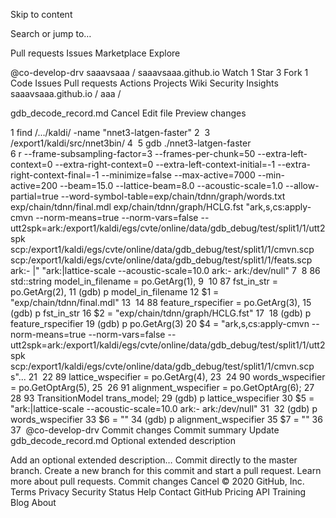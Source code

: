 Skip to content
 
Search or jump to…

Pull requests
Issues
Marketplace
Explore
 
@co-develop-drv 
saaavsaaa
/
saaavsaaa.github.io
 Watch 
1
 Star 3  Fork 1
Code
Issues
Pull requests
Actions
Projects
Wiki
Security
Insights
saaavsaaa.github.io
/
aaa
/

gdb_decode_record.md
Cancel
 Edit file    Preview changes

1
find /.../kaldi/ -name "nnet3-latgen-faster"
2
​
3
/export1/kaldi/src/nnet3bin/
4
​
5
gdb ./nnet3-latgen-faster     
6
r --frame-subsampling-factor=3 --frames-per-chunk=50 --extra-left-context=0 --extra-right-context=0 --extra-left-context-initial=-1 --extra-right-context-final=-1 --minimize=false --max-active=7000 --min-active=200 --beam=15.0 --lattice-beam=8.0 --acoustic-scale=1.0 --allow-partial=true --word-symbol-table=exp/chain/tdnn/graph/words.txt exp/chain/tdnn/final.mdl exp/chain/tdnn/graph/HCLG.fst "ark,s,cs:apply-cmvn --norm-means=true --norm-vars=false --utt2spk=ark:/export1/kaldi/egs/cvte/online/data/gdb_debug/test/split1/1/utt2spk scp:/export1/kaldi/egs/cvte/online/data/gdb_debug/test/split1/1/cmvn.scp scp:/export1/kaldi/egs/cvte/online/data/gdb_debug/test/split1/1/feats.scp ark:- |" "ark:|lattice-scale --acoustic-scale=10.0 ark:- ark:/dev/null"
7
​
8
86          std::string model_in_filename = po.GetArg(1),
9
​
10
87              fst_in_str = po.GetArg(2),
11
(gdb) p model_in_filename
12
$1 = "exp/chain/tdnn/final.mdl"
13
​
14
88              feature_rspecifier = po.GetArg(3),
15
(gdb) p fst_in_str
16
$2 = "exp/chain/tdnn/graph/HCLG.fst"
17
​
18
(gdb) p feature_rspecifier
19
(gdb) p po.GetArg(3)
20
$4 = "ark,s,cs:apply-cmvn --norm-means=true --norm-vars=false --utt2spk=ark:/export1/kaldi/egs/cvte/online/data/gdb_debug/test/split1/1/utt2spk scp:/export1/kaldi/egs/cvte/online/data/gdb_debug/test/split1/1/cmvn.scp s"...
21
​
22
89              lattice_wspecifier = po.GetArg(4),
23
​
24
90              words_wspecifier = po.GetOptArg(5),
25
​
26
91              alignment_wspecifier = po.GetOptArg(6);
27
​
28
93          TransitionModel trans_model;
29
(gdb) p lattice_wspecifier
30
$5 = "ark:|lattice-scale --acoustic-scale=10.0 ark:- ark:/dev/null"
31
​
32
(gdb) p words_wspecifier
33
$6 = ""
34
(gdb) p alignment_wspecifier
35
$7 = ""
36
​
37
​
@co-develop-drv
Commit changes
Commit summary 
Update gdb_decode_record.md
Optional extended description

Add an optional extended description…
  Commit directly to the master branch.
  Create a new branch for this commit and start a pull request. Learn more about pull requests.
Commit changes  Cancel
© 2020 GitHub, Inc.
Terms
Privacy
Security
Status
Help
Contact GitHub
Pricing
API
Training
Blog
About
